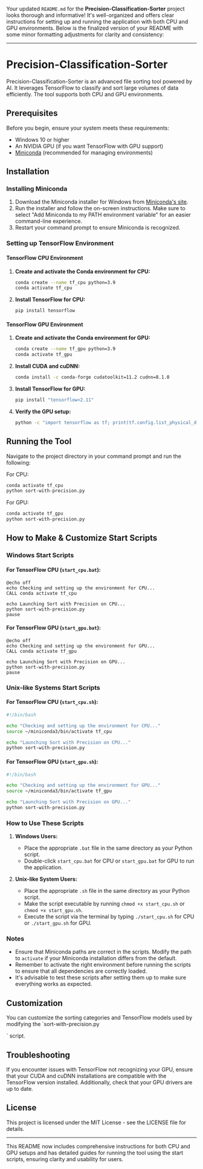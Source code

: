 Your updated `README.md` for the **Precision-Classification-Sorter** project looks thorough and informative! It's well-organized and offers clear instructions for setting up and running the application with both CPU and GPU environments. Below is the finalized version of your README with some minor formatting adjustments for clarity and consistency:

---

# Precision-Classification-Sorter

Precision-Classification-Sorter is an advanced file sorting tool powered by AI. It leverages TensorFlow to classify and sort large volumes of data efficiently. The tool supports both CPU and GPU environments.

## Prerequisites

Before you begin, ensure your system meets these requirements:
- Windows 10 or higher
- An NVIDIA GPU (if you want TensorFlow with GPU support)
- [Miniconda](https://docs.conda.io/en/latest/miniconda.html) (recommended for managing environments)

## Installation

### Installing Miniconda

1. Download the Miniconda installer for Windows from [Miniconda's site](https://docs.conda.io/en/latest/miniconda.html).
2. Run the installer and follow the on-screen instructions. Make sure to select "Add Miniconda to my PATH environment variable" for an easier command-line experience.
3. Restart your command prompt to ensure Miniconda is recognized.

### Setting up TensorFlow Environment

#### TensorFlow CPU Environment

1. **Create and activate the Conda environment for CPU:**
   ```bash
   conda create --name tf_cpu python=3.9
   conda activate tf_cpu
   ```
2. **Install TensorFlow for CPU:**
   ```bash
   pip install tensorflow
   ```

#### TensorFlow GPU Environment

1. **Create and activate the Conda environment for GPU:**
   ```bash
   conda create --name tf_gpu python=3.9
   conda activate tf_gpu
   ```

2. **Install CUDA and cuDNN:**
   ```bash
   conda install -c conda-forge cudatoolkit=11.2 cudnn=8.1.0
   ```

3. **Install TensorFlow for GPU:**
   ```bash
   pip install "tensorflow<2.11"
   ```

4. **Verify the GPU setup:**
   ```bash
   python -c "import tensorflow as tf; print(tf.config.list_physical_devices('GPU'))"
   ```

## Running the Tool

Navigate to the project directory in your command prompt and run the following:

For CPU:
```bash
conda activate tf_cpu
python sort-with-precision.py
```

For GPU:
```bash
conda activate tf_gpu
python sort-with-precision.py
```

## How to Make & Customize Start Scripts

### Windows Start Scripts

#### For TensorFlow CPU (`start_cpu.bat`):
```batch
@echo off
echo Checking and setting up the environment for CPU...
CALL conda activate tf_cpu

echo Launching Sort with Precision on CPU...
python sort-with-precision.py
pause
```

#### For TensorFlow GPU (`start_gpu.bat`):
```batch
@echo off
echo Checking and setting up the environment for GPU...
CALL conda activate tf_gpu

echo Launching Sort with Precision on GPU...
python sort-with-precision.py
pause
```

### Unix-like Systems Start Scripts

#### For TensorFlow CPU (`start_cpu.sh`):
```bash
#!/bin/bash

echo "Checking and setting up the environment for CPU..."
source ~/miniconda3/bin/activate tf_cpu

echo "Launching Sort with Precision on CPU..."
python sort-with-precision.py
```

#### For TensorFlow GPU (`start_gpu.sh`):
```bash
#!/bin/bash

echo "Checking and setting up the environment for GPU..."
source ~/miniconda3/bin/activate tf_gpu

echo "Launching Sort with Precision on GPU..."
python sort-with-precision.py
```

### How to Use These Scripts

1. **Windows Users:**
   - Place the appropriate `.bat` file in the same directory as your Python script.
   - Double-click `start_cpu.bat` for CPU or `start_gpu.bat` for GPU to run the application.

2. **Unix-like System Users:**
   - Place the appropriate `.sh` file in the same directory as your Python script.
   - Make the script executable by running `chmod +x start_cpu.sh` or `chmod +x start_gpu.sh`.
   - Execute the script via the terminal by typing `./start_cpu.sh` for CPU or `./start_gpu.sh` for GPU.

### Notes
- Ensure that Miniconda paths are correct in the scripts. Modify the path to `activate` if your Miniconda installation differs from the default.
- Remember to activate the right environment before running the scripts to ensure that all dependencies are correctly loaded.
- It's advisable to test these scripts after setting them up to make sure everything works as expected.

## Customization

You can customize the sorting categories and TensorFlow models used by modifying the `sort-with-precision.py

` script.

## Troubleshooting

If you encounter issues with TensorFlow not recognizing your GPU, ensure that your CUDA and cuDNN installations are compatible with the TensorFlow version installed. Additionally, check that your GPU drivers are up to date.

## License

This project is licensed under the MIT License - see the LICENSE file for details.

---

This README now includes comprehensive instructions for both CPU and GPU setups and has detailed guides for running the tool using the start scripts, ensuring clarity and usability for users.